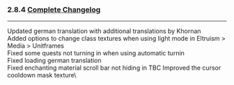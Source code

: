 ### 2.8.4 [Complete Changelog](https://github.com/eltreum0/eltruism/blob/main/Changelog.md)
___
Updated german translation with additional translations by Khornan\
Added options to change class textures when using light mode in Eltruism > Media > Unitframes\
Fixed some quests not turning in when using automatic turnin\
Fixed loading german translation\
Fixed enchanting material scroll bar not hiding in TBC
Improved the cursor cooldown mask texture\
